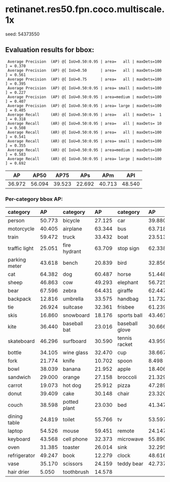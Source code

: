 # retinanet.res50.fpn.coco.multiscale.1x  

seed: 54373550

## Evaluation results for bbox:  

```  
 Average Precision  (AP) @[ IoU=0.50:0.95 | area=   all | maxDets=100 ] = 0.370
 Average Precision  (AP) @[ IoU=0.50      | area=   all | maxDets=100 ] = 0.561
 Average Precision  (AP) @[ IoU=0.75      | area=   all | maxDets=100 ] = 0.395
 Average Precision  (AP) @[ IoU=0.50:0.95 | area= small | maxDets=100 ] = 0.227
 Average Precision  (AP) @[ IoU=0.50:0.95 | area=medium | maxDets=100 ] = 0.407
 Average Precision  (AP) @[ IoU=0.50:0.95 | area= large | maxDets=100 ] = 0.485
 Average Recall     (AR) @[ IoU=0.50:0.95 | area=   all | maxDets=  1 ] = 0.318
 Average Recall     (AR) @[ IoU=0.50:0.95 | area=   all | maxDets= 10 ] = 0.508
 Average Recall     (AR) @[ IoU=0.50:0.95 | area=   all | maxDets=100 ] = 0.541
 Average Recall     (AR) @[ IoU=0.50:0.95 | area= small | maxDets=100 ] = 0.355
 Average Recall     (AR) @[ IoU=0.50:0.95 | area=medium | maxDets=100 ] = 0.583
 Average Recall     (AR) @[ IoU=0.50:0.95 | area= large | maxDets=100 ] = 0.692
```  
|   AP   |  AP50  |  AP75  |  APs   |  APm   |  APl   |  
|:------:|:------:|:------:|:------:|:------:|:------:|  
| 36.972 | 56.094 | 39.523 | 22.692 | 40.713 | 48.540 |

### Per-category bbox AP:  

| category      | AP     | category     | AP     | category       | AP     |  
|:--------------|:-------|:-------------|:-------|:---------------|:-------|  
| person        | 50.773 | bicycle      | 27.125 | car            | 39.880 |  
| motorcycle    | 40.405 | airplane     | 63.344 | bus            | 63.718 |  
| train         | 59.472 | truck        | 33.432 | boat           | 23.513 |  
| traffic light | 25.051 | fire hydrant | 63.709 | stop sign      | 62.338 |  
| parking meter | 43.618 | bench        | 20.839 | bird           | 32.856 |  
| cat           | 64.382 | dog          | 60.487 | horse          | 51.448 |  
| sheep         | 46.863 | cow          | 49.293 | elephant       | 56.725 |  
| bear          | 67.596 | zebra        | 64.431 | giraffe        | 62.447 |  
| backpack      | 12.816 | umbrella     | 33.575 | handbag        | 11.732 |  
| tie           | 26.924 | suitcase     | 32.361 | frisbee        | 61.239 |  
| skis          | 16.860 | snowboard    | 18.176 | sports ball    | 43.461 |  
| kite          | 36.440 | baseball bat | 23.016 | baseball glove | 30.666 |  
| skateboard    | 46.296 | surfboard    | 30.590 | tennis racket  | 43.959 |  
| bottle        | 34.105 | wine glass   | 32.470 | cup            | 38.667 |  
| fork          | 21.774 | knife        | 10.702 | spoon          | 8.498  |  
| bowl          | 38.039 | banana       | 21.952 | apple          | 18.406 |  
| sandwich      | 29.000 | orange       | 27.158 | broccoli       | 21.329 |  
| carrot        | 19.073 | hot dog      | 25.912 | pizza          | 47.289 |  
| donut         | 39.409 | cake         | 30.148 | chair          | 23.320 |  
| couch         | 38.598 | potted plant | 23.030 | bed            | 41.347 |  
| dining table  | 24.819 | toilet       | 55.766 | tv             | 53.597 |  
| laptop        | 54.526 | mouse        | 59.451 | remote         | 24.147 |  
| keyboard      | 43.568 | cell phone   | 32.373 | microwave      | 55.890 |  
| oven          | 31.385 | toaster      | 26.014 | sink           | 32.295 |  
| refrigerator  | 49.247 | book         | 12.279 | clock          | 48.616 |  
| vase          | 35.170 | scissors     | 24.159 | teddy bear     | 42.737 |  
| hair drier    | 5.050  | toothbrush   | 14.578 |                |        |
